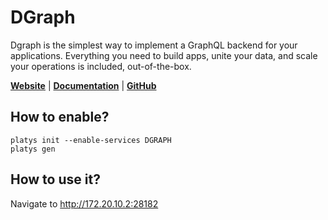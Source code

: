 # DGraph

Dgraph is the simplest way to implement a GraphQL backend for your applications. Everything you need to build apps, unite your data, and scale your operations is included, out-of-the-box.  

**[Website](https://dgraph.io/)** | **[Documentation](https://dgraph.io/docs)** | **[GitHub](https://github.com/dgraph-io/dgraph)**

## How to enable?

```
platys init --enable-services DGRAPH
platys gen
```

## How to use it?

Navigate to <http://172.20.10.2:28182>